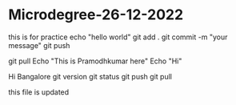 # Microdegree-26-12-2022
this is for practice
echo "hello world"
git add .
git commit -m "your message"
git push 


git pull
Echo "This is Pramodhkumar here"
Echo "Hi"

Hi Bangalore
git version
git status
git push
git pull

this file is updated
